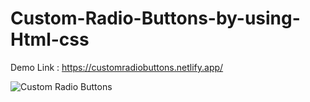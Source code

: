 # Custom-Radio-Buttons-by-using-Html-css

Demo Link : https://customradiobuttons.netlify.app/

![Custom Radio Buttons](https://github.com/Ahmed-Abd-Ellatif/Custom-Radio-Buttons-by-using-Html-css/assets/61418344/e63c520d-92ed-48d7-b727-3ebe2b2593f5)
